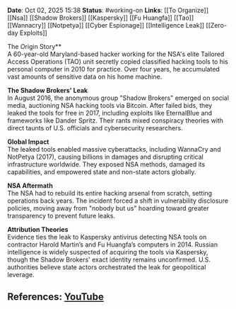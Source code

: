 **Date**: Oct 02, 2025 15:38
**Status**: #working-on
**Links**: [[To Organize]] [[Nsa]] [[Shadow Brokers]] [[Kaspersky]] [[Fu Huangfa]] [[Tao]] [[Wannacry]] [[Notpetya]] [[Cyber Espionage]] [[Intelligence Leak]] [[Zero-day Exploits]]

The Origin Story**  
A 60-year-old Maryland-based hacker working for the NSA's elite Tailored Access Operations (TAO) unit secretly copied classified hacking tools to his personal computer in 2010 for practice. Over four years, he accumulated vast amounts of sensitive data on his home machine.  

**The Shadow Brokers' Leak**  
In August 2016, the anonymous group "Shadow Brokers" emerged on social media, auctioning NSA hacking tools via Bitcoin. After failed bids, they leaked the tools for free in 2017, including exploits like EternalBlue and frameworks like Dander Spritz. Their rants mixed conspiracy theories with direct taunts of U.S. officials and cybersecurity researchers.  

**Global Impact**  
The leaked tools enabled massive cyberattacks, including WannaCry and NotPetya (2017), causing billions in damages and disrupting critical infrastructure worldwide. They exposed NSA methods, damaged its capabilities, and empowered state and non-state actors globally.  

**NSA Aftermath**  
The NSA had to rebuild its entire hacking arsenal from scratch, setting operations back years. The incident forced a shift in vulnerability disclosure policies, moving away from "nobody but us" hoarding toward greater transparency to prevent future leaks.  

**Attribution Theories**  
Evidence ties the leak to Kaspersky antivirus detecting NSA tools on contractor Harold Martin’s and Fu Huangfa’s computers in 2014. Russian intelligence is widely suspected of acquiring the tools via Kaspersky, though the Shadow Brokers' exact identity remains unconfirmed. U.S. authorities believe state actors orchestrated the leak for geopolitical leverage.

## References: [YouTube](https://www.youtube.com/watch?v=fxqcwK5OMag)
